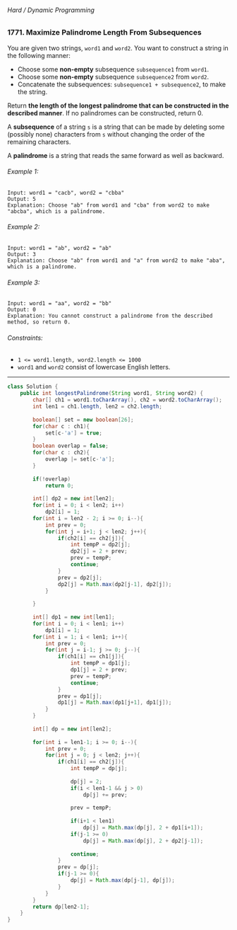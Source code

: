 ###### Hard / Dynamic Programming

### 1771. Maximize Palindrome Length From Subsequences

You are given two strings, `word1` and `word2`. You want to construct a string in the following manner:

- Choose some **non-empty** subsequence `subsequence1` from `word1`.
- Choose some **non-empty** subsequence `subsequence2` from `word2`.
- Concatenate the subsequences: `subsequence1 + subsequence2`, to make the string.

Return __the **length** of the longest **palindrome** that can be constructed in the described manner__. If no palindromes can be constructed, return 0.  

A **subsequence** of a string `s` is a string that can be made by deleting some (possibly none) characters from `s` without changing the order of the remaining characters.  

A **palindrome** is a string that reads the same forward as well as backward.  

###### Example 1:
```
Input: word1 = "cacb", word2 = "cbba"
Output: 5
Explanation: Choose "ab" from word1 and "cba" from word2 to make "abcba", which is a palindrome.
```

###### Example 2:
```
Input: word1 = "ab", word2 = "ab"
Output: 3
Explanation: Choose "ab" from word1 and "a" from word2 to make "aba", which is a palindrome.
```

###### Example 3:
```
Input: word1 = "aa", word2 = "bb"
Output: 0
Explanation: You cannot construct a palindrome from the described method, so return 0.
``` 

###### Constraints:
- `1 <= word1.length, word2.length <= 1000`
- `word1` and `word2` consist of lowercase English letters.

***

```java
class Solution {
    public int longestPalindrome(String word1, String word2) {
        char[] ch1 = word1.toCharArray(), ch2 = word2.toCharArray();
        int len1 = ch1.length, len2 = ch2.length;
        
        boolean[] set = new boolean[26];
        for(char c : ch1){
            set[c-'a'] = true;
        }
        boolean overlap = false;
        for(char c : ch2){
            overlap |= set[c-'a'];
        }
        
        if(!overlap)
            return 0;
        
        int[] dp2 = new int[len2];
        for(int i = 0; i < len2; i++)
            dp2[i] = 1;
        for(int i = len2 - 2; i >= 0; i--){
            int prev = 0;
            for(int j = i+1; j < len2; j++){
                if(ch2[i] == ch2[j]){
                    int tempP = dp2[j];
                    dp2[j] = 2 + prev;
                    prev = tempP;
                    continue;
                }
                prev = dp2[j];
                dp2[j] = Math.max(dp2[j-1], dp2[j]);
            }
            
        }
        
        int[] dp1 = new int[len1];
        for(int i = 0; i < len1; i++)
            dp1[i] = 1;
        for(int i = 1; i < len1; i++){
            int prev = 0;
            for(int j = i-1; j >= 0; j--){
                if(ch1[i] == ch1[j]){
                    int tempP = dp1[j];
                    dp1[j] = 2 + prev;
                    prev = tempP;
                    continue;
                }
                prev = dp1[j];
                dp1[j] = Math.max(dp1[j+1], dp1[j]);
            }
        }
        
        int[] dp = new int[len2];
        
        for(int i = len1-1; i >= 0; i--){
            int prev = 0;
            for(int j = 0; j < len2; j++){
                if(ch1[i] == ch2[j]){
                    int tempP = dp[j];
                    
                    dp[j] = 2;
                    if(i < len1-1 && j > 0)
                        dp[j] += prev;  
                    
                    prev = tempP; 
                    
                    if(i+1 < len1)
                        dp[j] = Math.max(dp[j], 2 + dp1[i+1]);
                    if(j-1 >= 0)
                        dp[j] = Math.max(dp[j], 2 + dp2[j-1]);
                    
                    continue;
                }
                prev = dp[j];
                if(j-1 >= 0){
                    dp[j] = Math.max(dp[j-1], dp[j]);
                }
            }   
        }
        return dp[len2-1];
    }
}
```
